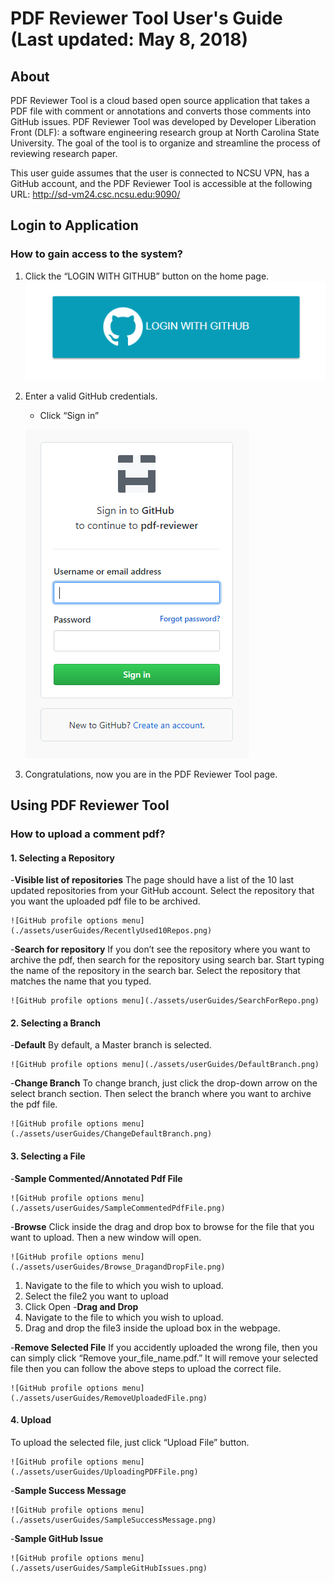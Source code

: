 # PDF Reviewer Tool User&#39;s Guide (Last updated: May 8, 2018)

## About 
PDF Reviewer Tool is a cloud based open source application that takes a PDF file with comment or annotations and converts those comments into GitHub issues. PDF Reviewer Tool was developed by Developer Liberation Front (DLF): a software engineering research group at North Carolina State University. The goal of the tool is to organize and streamline the process of reviewing research paper. 

This user guide assumes that the user is connected to NCSU VPN, has a GitHub account, and the PDF Reviewer Tool is accessible at the following URL: http://sd-vm24.csc.ncsu.edu:9090/ 

## Login to Application
### How to gain access to the system?
1. Click the “LOGIN WITH GITHUB” button on the home page. 
	![GitHub profile options menu](./assets/userGuides/LoginButton.png)
2. Enter a valid GitHub credentials.
	* Click “Sign in” 

	![GitHub profile options menu](./assets/userGuides/GitHubOauth2Page.png)
3. Congratulations, now you are in the PDF Reviewer Tool page. 

## Using PDF Reviewer Tool
### How to upload a comment pdf?
#### 1. Selecting a Repository
-**Visible list of repositories**
The page should have a list of the 10 last updated repositories from your GitHub account. Select the repository that you want the uploaded pdf file to be archived. 

	![GitHub profile options menu](./assets/userGuides/RecentlyUsed10Repos.png)
-**Search for repository**
If you don’t see the repository where you want to archive the pdf, then search for the repository using search bar. Start typing the name of the repository in the search bar. Select the repository that matches the name that you typed.

	![GitHub profile options menu](./assets/userGuides/SearchForRepo.png)
#### 2. Selecting a Branch
-**Default**
By default, a Master branch is selected. 

	![GitHub profile options menu](./assets/userGuides/DefaultBranch.png)
-**Change Branch**
To change branch, just click the drop-down arrow on the select branch section. Then select the branch where you want to archive the pdf file.

	![GitHub profile options menu](./assets/userGuides/ChangeDefaultBranch.png)
#### 3. Selecting a File 
-**Sample Commented/Annotated Pdf File**

	![GitHub profile options menu](./assets/userGuides/SampleCommentedPdfFile.png)
-**Browse**
Click inside the drag and drop box to browse for the file that you want to upload. Then a new window will open.

	![GitHub profile options menu](./assets/userGuides/Browse_DragandDropFile.png)
1.  Navigate to the file to which you wish to upload.
2. Select the file2 you want to upload 
3. Click Open
-**Drag and Drop**
1. Navigate to the file to which you wish to upload.
2. Drag and drop the file3 inside the upload box in the webpage. 

-**Remove Selected File**
If you accidently uploaded the wrong file, then you can simply click “Remove your_file_name.pdf.” It will remove your selected file then you can follow the above steps to upload the correct file.

	![GitHub profile options menu](./assets/userGuides/RemoveUploadedFile.png)
#### 4. Upload
To upload the selected file, just click “Upload File” button.

	![GitHub profile options menu](./assets/userGuides/UploadingPDFFile.png)
-**Sample Success Message**

	![GitHub profile options menu](./assets/userGuides/SampleSuccessMessage.png)
-**Sample GitHub Issue**

	![GitHub profile options menu](./assets/userGuides/SampleGitHubIssues.png)


